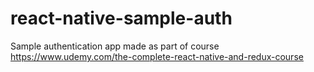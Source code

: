 # react-native-sample-auth
Sample authentication app made as part of course https://www.udemy.com/the-complete-react-native-and-redux-course
